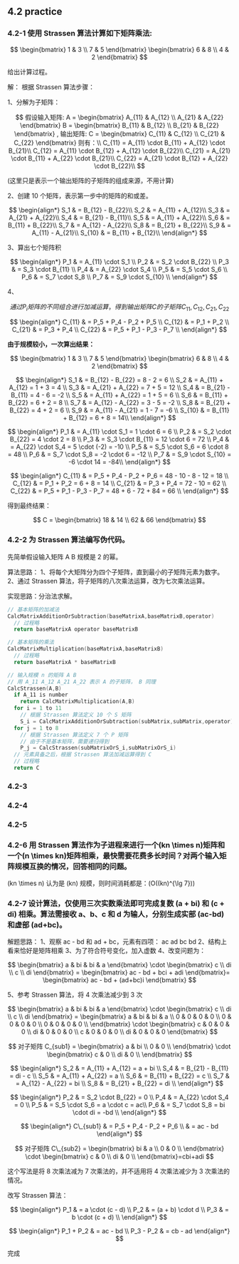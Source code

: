 ## 4.2 practice

### 4.2-1 使用 Strassen 算法计算如下矩阵乘法:

$$
\begin{bmatrix}
1 & 3 \\
7 & 5
\end{bmatrix}
\begin{bmatrix}
6 & 8 \\
4 & 2
\end{bmatrix}
$$

给出计算过程。

解：
根据 Strassen 算法步骤：

1、分解为子矩阵：

$$
假设输入矩阵: A =
\begin{bmatrix}
A_{11} & A_{12} \\
A_{21} & A_{22}
\end{bmatrix}
B =
\begin{bmatrix}
B_{11} & B_{12} \\
B_{21} & B_{22}
\end{bmatrix}
,
输出矩阵: C =
\begin{bmatrix}
C_{11} & C_{12} \\
C_{21} & C_{22}
\end{bmatrix}
则有：\\
C_{11} = A_{11} \cdot B_{11} +  A_{12} \cdot B_{21}\\
C_{12} = A_{11} \cdot B_{12} +  A_{12} \cdot B_{22}\\
C_{21} = A_{21} \cdot B_{11} +  A_{22} \cdot B_{21}\\
C_{22} = A_{21} \cdot B_{12} +  A_{22} \cdot B_{22}\\
$$

(这里只是表示一个输出矩阵的子矩阵的组成来源，不用计算)

2、创建 10 个矩阵，表示第一步中的矩阵的和或差。

$$
\begin{align*}
S_1 & = B_{12} - B_{22}\\
S_2 & = A_{11} + A_{12}\\
S_3 & = A_{21} + A_{22}\\
S_4 & = B_{21} - B_{11}\\
S_5 & = A_{11} + A_{22}\\
S_6 & = B_{11} + B_{22}\\
S_7 & = A_{12} - A_{22}\\
S_8 & = B_{21} + B_{22}\\
S_9 & = A_{11} - A_{21}\\
S_{10} & = B_{11} + B_{12}\\
\end{align*}
$$

3、算出七个矩阵积

$$
\begin{align*}
P_1 & = A_{11} \cdot S_1 \\
P_2 & = S_2 \cdot B_{22} \\
P_3 & = S_3 \cdot B_{11} \\
P_4 & = A_{22} \cdot S_4 \\
P_5 & = S_5 \cdot S_6 \\
P_6 & = S_7 \cdot S_8 \\
P_7 & = S_9 \cdot S_{10} \\
\end{align*}
$$

4、

$$
通过 P_{i} 矩阵的不同组合进行加减运算，得到输出矩阵 C 的子矩阵 C_{11},C_{12},C_{21},C_{22}
$$

$$
\begin{align*}
C_{11} & = P_5 + P_4 - P_2 + P_5 \\
C_{12} & = P_1 + P_2 \\
C_{21} & = P_3 + P_4 \\
C_{22} & = P_5 + P_1 - P_3 - P_7 \\
\end{align*}
$$

**由于规模较小，一次算出结果：**

$$
\begin{bmatrix}
1 & 3 \\
7 & 5
\end{bmatrix}
\begin{bmatrix}
6 & 8 \\
4 & 2
\end{bmatrix}
$$

$$
\begin{align*}
S_1 & = B_{12} - B_{22} = 8 - 2 = 6 \\
S_2 & = A_{11} + A_{12} = 1 + 3 = 4 \\
S_3 & = A_{21} + A_{22} = 7 + 5 = 12 \\
S_4 & = B_{21} - B_{11} = 4 - 6 = -2 \\
S_5 & = A_{11} + A_{22} = 1 + 5 = 6 \\
S_6 & = B_{11} + B_{22} = 6 + 2 = 8 \\
S_7 & = A_{12} - A_{22} = 3 - 5 = -2 \\
S_8 & = B_{21} + B_{22} = 4 + 2 = 6 \\
S_9 & = A_{11} - A_{21} = 1 - 7 = -6 \\
S_{10} & = B_{11} + B_{12} = 6 + 8 = 14\\
\end{align*}
$$

$$
\begin{align*}
P_1 & = A_{11} \cdot S_1 = 1 \cdot 6 = 6 \\
P_2 & = S_2 \cdot B_{22} = 4 \cdot 2 = 8 \\
P_3 & = S_3 \cdot B_{11} = 12 \cdot 6 = 72 \\
P_4 & = A_{22} \cdot S_4 = 5 \cdot (-2) = -10 \\
P_5 & = S_5 \cdot S_6 = 6 \cdot 8 = 48 \\
P_6 & = S_7 \cdot S_8 = -2 \cdot 6 = -12 \\
P_7 & = S_9 \cdot S_{10} = -6 \cdot 14 = -84\\
\end{align*}
$$

$$
\begin{align*}
C_{11} & = P_5 + P_4 - P_2 + P_6 = 48 - 10 - 8 - 12 = 18 \\
C_{12} & = P_1 + P_2 = 6 + 8 = 14 \\
C_{21} & = P_3 + P_4 = 72 - 10 = 62 \\
C_{22} & = P_5 + P_1 - P_3 - P_7 = 48 + 6 - 72 + 84 = 66 \\
\end{align*}
$$

得到最终结果：

$$
C =
\begin{bmatrix}
18 & 14 \\
62 & 66
\end{bmatrix}
$$

### 4.2-2 为 Strassen 算法编写伪代码。

先简单假设输入矩阵 A B 规模是 2 的幂。

算法思路：
1、将每个大矩阵分为四个子矩阵，直到最小的子矩阵元素为数字。
2、通过 Strassen 算法，将子矩阵的八次乘法运算，改为七次乘法运算。

实现思路：分治法求解。

```c
// 基本矩阵的加减法
CalcMatrixAdditionOrSubtraction(baseMatrixA,baseMatrixB,operator)
  // 过程略
  return baseMatrixA operator baseMatrixB

// 基本矩阵的乘法
CalcMatrixMultiplication(baseMatrixA,baseMatrixB)
  // 过程略
  return baseMatrixA * baseMatrixB

// 输入规模 n 的矩阵 A B
// 用 A_11 A_12 A_21 A_22 表示 A 的子矩阵， B 同理
CalcStrassen(A,B)
  if A_11 is number
    return CalcMatrixMultiplication(A,B)
  for i = 1 to 11
    // 根据 Strassen 算法定义 10 个 S 矩阵
    S_i = CalcMatrixAdditionOrSubtraction(subMatrix,subMatrix,operator)
  for j = 1 to 8
    // 根据 Strassen 算法定义 7 个 P 矩阵
    // 由于不是基本矩阵，需要递归得到
    P_j = CalcStrassen(subMatrixOrS_i,subMatrixOrS_i)
  // 元素具备之后，根据 Strassen 算法加减运算得到 C
  // 过程略
  return C
```

### 4.2-3

### 4.2-4

### 4.2-5

### 4.2-6 用 Strassen 算法作为子进程来进行一个\(kn \times n\)矩阵和一个\(n \times kn\)矩阵相乘，最快需要花费多长时间？对两个输入矩阵规模互换的情况，回答相同的问题。

\(kn \times n\) 认为是 \(kn\) 规模，则时间消耗都是：\(Ο((kn)^{\lg 7})\)

### 4.2-7 设计算法，仅使用三次实数乘法即可完成复数 \(a + bi\) 和 \(c + di\) 相乘。算法需接收 a、b、c 和 d 为输人，分别生成实部 \(ac-bd\) 和虚部 \(ad+bc\)。

解题思路：
1、观察 ac - bd 和 ad + bc，元素有四项： ac ad bc bd
2、结构上看来恰好是矩阵相乘
3、为了符合符号变化，加入虚数
4、改变问题为：

$$
\begin{bmatrix}
a & bi & bi & a
\end{bmatrix}
\cdot
\begin{bmatrix}
c \\ di \\ c \\ di
\end{bmatrix} =
\begin{bmatrix}
ac - bd + bci + adi
\end{bmatrix}=
\begin{bmatrix}
ac - bd + (ad+bc)i
\end{bmatrix}
$$

5、参考 Strassen 算法，将 4 次乘法减少到 3 次

$$
\begin{bmatrix}
a & bi & bi & a
\end{bmatrix}
\cdot
\begin{bmatrix}
c \\ di \\ c \\ di
\end{bmatrix} =
\begin{bmatrix}
a & bi & bi & a \\
0 & 0 & 0 & 0 \\
0 & 0 & 0 & 0 \\
0 & 0 & 0 & 0 \\
\end{bmatrix}
\cdot
\begin{bmatrix}
c & 0 & 0 & 0 \\
di & 0 & 0 & 0 \\
c  & 0 & 0 & 0 \\
di & 0 & 0 & 0
\end{bmatrix}
$$

$$
对子矩阵 C_{sub1} =
\begin{bmatrix}
a & bi  \\
0 & 0   \\
\end{bmatrix}
\cdot
\begin{bmatrix}
c & 0  \\
di & 0   \\
\end{bmatrix}
$$

$$
\begin{align*}
S_2 & = A_{11} + A_{12} = a + bi \\
S_4 & = B_{21} - B_{11} = di - c \\
S_5 & = A_{11} + A_{22} = a  \\
S_6 & = B_{11} + B_{22} = c \\
S_7 & = A_{12} - A_{22} = bi \\
S_8 & = B_{21} + B_{22} = di \\
\end{align*}
$$

$$
\begin{align*}
P_2 & = S_2 \cdot B_{22} = 0 \\
P_4 & = A_{22} \cdot S_4 = 0 \\
P_5 & = S_5 \cdot S_6 = a \cdot c = ac\\
P_6 & = S_7 \cdot S_8 = bi \cdot di = -bd \\
\end{align*}
$$

$$
\begin{align*}
C\_{sub1} & = P_5 + P_4 - P_2 + P_6 \\
& = ac - bd
\end{align*}
$$

$$
对子矩阵 C\_{sub2} =
\begin{bmatrix}
bi & a \\
0 & 0 \\
\end{bmatrix}
\cdot
\begin{bmatrix}
c & 0 \\
di & 0 \\
\end{bmatrix}=cbi+adi
$$

这个写法是将 8 次乘法减为 7 次乘法的，并不适用将 4 次乘法减少为 3 次乘法的情况。

改写 Strassen 算法：

$$
\begin{align*}
P_1 & = a \cdot (c - d) \\
P_2 & = (a + b) \cdot d \\
P_3 & = b \cdot (c + d) \\
\end{align*}
$$

$$
\begin{align*}
P_1 + P_2 & = ac - bd \\
P_3 - P_2 & = cb - ad
\end{align*}
$$

完成
